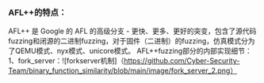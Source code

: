 ### AFL++的特点：
AFL++ 是 Google 的 AFL 的高级分支 - 更快、更多、更好的突变，包含了源代码fuzzing和闭源的二进制fuzzing，对于固件（二进制）的fuzzing，仿真模式分为了QEMU模式、nyx模式、unicore模式。
AFL++fuzzing部分的内部实现细节：
    1、fork_server：![forkserver机制]（https://github.com/Cyber-Security-Team/binary_function_similarity/blob/main/image/fork_server_2.png）
    

